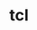 ---
title: "tcl"
layout: cache
categories: [package, develop]
meta: {"versions": ["8.6.12"], "compilers": ["cce@=15.0.1", "clang@=14.0.0", "gcc@=10.3.0", "gcc@=11.3.0", "gcc@=11.4.0", "gcc@=9.4.0", "oneapi@=2023.2.0", "oneapi@=2023.2.1"], "oss": ["rhel8", "sle_hpc15", "ubuntu20.04", "ubuntu22.04"], "platforms": ["linux"], "targets": ["aarch64", "neoverse_v1", "ppc64le", "x86_64_v3", "x86_64_v4", "zen4"], "stacks": ["e4s", "e4s-arm", "e4s-cray-rhel", "e4s-cray-sles", "e4s-neoverse_v1", "e4s-oneapi", "e4s-power", "root", "tutorial"], "num_specs": 31, "num_specs_by_stack": {"e4s-cray-rhel": 3, "root": 31, "e4s-cray-sles": 2, "e4s-arm": 1, "e4s-neoverse_v1": 4, "e4s-power": 3, "e4s": 3, "e4s-oneapi": 4, "tutorial": 11}}
spec_details: [{"hash": "rdeqqsxylwb4q76lr35chtysxmdll3ye", "compiler": "cce@=15.0.1", "versions": ["8.6.12"], "os": "rhel8", "platform": "linux", "target": "zen4", "variants": ["build_system=autotools"], "stacks": ["e4s-cray-rhel", "root"], "size": "-", "tarball": "https://binaries.spack.io/develop/build_cache/linux-rhel8-zen4/cce-15.0.1/tcl-8.6.12/linux-rhel8-zen4-cce-15.0.1-tcl-8.6.12-rdeqqsxylwb4q76lr35chtysxmdll3ye.spack"}, {"hash": "hlikgiz6vx4et4uutau7fnxr4uuxvby6", "compiler": "cce@=15.0.1", "versions": ["8.6.12"], "os": "rhel8", "platform": "linux", "target": "zen4", "variants": ["build_system=autotools"], "stacks": ["e4s-cray-rhel", "root"], "size": "-", "tarball": "https://binaries.spack.io/develop/build_cache/linux-rhel8-zen4/cce-15.0.1/tcl-8.6.12/linux-rhel8-zen4-cce-15.0.1-tcl-8.6.12-hlikgiz6vx4et4uutau7fnxr4uuxvby6.spack"}, {"hash": "dkyyowqiunmwnajs7wpilalqnb2fl2ms", "compiler": "cce@=15.0.1", "versions": ["8.6.12"], "os": "rhel8", "platform": "linux", "target": "zen4", "variants": ["build_system=autotools"], "stacks": ["e4s-cray-rhel", "root"], "size": "-", "tarball": "https://binaries.spack.io/develop/build_cache/linux-rhel8-zen4/cce-15.0.1/tcl-8.6.12/linux-rhel8-zen4-cce-15.0.1-tcl-8.6.12-dkyyowqiunmwnajs7wpilalqnb2fl2ms.spack"}, {"hash": "ddgo5kivd6gccdxui2pse7aev4eenczu", "compiler": "gcc@=10.3.0", "versions": ["8.6.12"], "os": "sle_hpc15", "platform": "linux", "target": "x86_64_v4", "variants": ["build_system=autotools"], "stacks": ["e4s-cray-sles", "root"], "size": "-", "tarball": "https://binaries.spack.io/develop/build_cache/linux-sle_hpc15-x86_64_v4/gcc-10.3.0/tcl-8.6.12/linux-sle_hpc15-x86_64_v4-gcc-10.3.0-tcl-8.6.12-ddgo5kivd6gccdxui2pse7aev4eenczu.spack"}, {"hash": "szsbdffmpowtvoj77djp7erguukpupt5", "compiler": "gcc@=10.3.0", "versions": ["8.6.12"], "os": "sle_hpc15", "platform": "linux", "target": "x86_64_v4", "variants": ["build_system=autotools"], "stacks": ["e4s-cray-sles", "root"], "size": "-", "tarball": "https://binaries.spack.io/develop/build_cache/linux-sle_hpc15-x86_64_v4/gcc-10.3.0/tcl-8.6.12/linux-sle_hpc15-x86_64_v4-gcc-10.3.0-tcl-8.6.12-szsbdffmpowtvoj77djp7erguukpupt5.spack"}, {"hash": "vgwmbksjtjjyprjyday4nsal5qa7qn6c", "compiler": "gcc@=11.4.0", "versions": ["8.6.12"], "os": "ubuntu20.04", "platform": "linux", "target": "aarch64", "variants": ["build_system=autotools"], "stacks": ["root", "e4s-arm"], "size": "-", "tarball": "https://binaries.spack.io/develop/build_cache/linux-ubuntu20.04-aarch64/gcc-11.4.0/tcl-8.6.12/linux-ubuntu20.04-aarch64-gcc-11.4.0-tcl-8.6.12-vgwmbksjtjjyprjyday4nsal5qa7qn6c.spack"}, {"hash": "jottcd55vj4sg64ml47vusp2pf3xkzpm", "compiler": "gcc@=11.4.0", "versions": ["8.6.12"], "os": "ubuntu20.04", "platform": "linux", "target": "neoverse_v1", "variants": ["build_system=autotools"], "stacks": ["e4s-neoverse_v1", "root"], "size": "-", "tarball": "https://binaries.spack.io/develop/build_cache/linux-ubuntu20.04-neoverse_v1/gcc-11.4.0/tcl-8.6.12/linux-ubuntu20.04-neoverse_v1-gcc-11.4.0-tcl-8.6.12-jottcd55vj4sg64ml47vusp2pf3xkzpm.spack"}, {"hash": "kry47k7dbr4u6hbgk56n3va3uuxmodpn", "compiler": "gcc@=11.4.0", "versions": ["8.6.12"], "os": "ubuntu20.04", "platform": "linux", "target": "neoverse_v1", "variants": ["build_system=autotools"], "stacks": ["e4s-neoverse_v1", "root"], "size": "-", "tarball": "https://binaries.spack.io/develop/build_cache/linux-ubuntu20.04-neoverse_v1/gcc-11.4.0/tcl-8.6.12/linux-ubuntu20.04-neoverse_v1-gcc-11.4.0-tcl-8.6.12-kry47k7dbr4u6hbgk56n3va3uuxmodpn.spack"}, {"hash": "q6j5f47nyvawyyz3mth3aoun3pywgznv", "compiler": "gcc@=11.4.0", "versions": ["8.6.12"], "os": "ubuntu20.04", "platform": "linux", "target": "neoverse_v1", "variants": ["build_system=autotools"], "stacks": ["e4s-neoverse_v1", "root"], "size": "-", "tarball": "https://binaries.spack.io/develop/build_cache/linux-ubuntu20.04-neoverse_v1/gcc-11.4.0/tcl-8.6.12/linux-ubuntu20.04-neoverse_v1-gcc-11.4.0-tcl-8.6.12-q6j5f47nyvawyyz3mth3aoun3pywgznv.spack"}, {"hash": "kvmcisgkqmxgaegjej366ocy6guxuef2", "compiler": "gcc@=11.4.0", "versions": ["8.6.12"], "os": "ubuntu20.04", "platform": "linux", "target": "neoverse_v1", "variants": ["build_system=autotools"], "stacks": ["e4s-neoverse_v1", "root"], "size": "-", "tarball": "https://binaries.spack.io/develop/build_cache/linux-ubuntu20.04-neoverse_v1/gcc-11.4.0/tcl-8.6.12/linux-ubuntu20.04-neoverse_v1-gcc-11.4.0-tcl-8.6.12-kvmcisgkqmxgaegjej366ocy6guxuef2.spack"}, {"hash": "m2ujt47hydzlow3inxibqqd4wcxc6bgn", "compiler": "gcc@=9.4.0", "versions": ["8.6.12"], "os": "ubuntu20.04", "platform": "linux", "target": "ppc64le", "variants": ["build_system=autotools"], "stacks": ["root", "e4s-power"], "size": "-", "tarball": "https://binaries.spack.io/develop/build_cache/linux-ubuntu20.04-ppc64le/gcc-9.4.0/tcl-8.6.12/linux-ubuntu20.04-ppc64le-gcc-9.4.0-tcl-8.6.12-m2ujt47hydzlow3inxibqqd4wcxc6bgn.spack"}, {"hash": "hlm6xsrkw2vstahqmla2kfvwg5ykmqdr", "compiler": "gcc@=9.4.0", "versions": ["8.6.12"], "os": "ubuntu20.04", "platform": "linux", "target": "ppc64le", "variants": ["build_system=autotools"], "stacks": ["root", "e4s-power"], "size": "-", "tarball": "https://binaries.spack.io/develop/build_cache/linux-ubuntu20.04-ppc64le/gcc-9.4.0/tcl-8.6.12/linux-ubuntu20.04-ppc64le-gcc-9.4.0-tcl-8.6.12-hlm6xsrkw2vstahqmla2kfvwg5ykmqdr.spack"}, {"hash": "zwoychunw4ul5px6b7framopz2znvrqe", "compiler": "gcc@=9.4.0", "versions": ["8.6.12"], "os": "ubuntu20.04", "platform": "linux", "target": "ppc64le", "variants": ["build_system=autotools"], "stacks": ["root", "e4s-power"], "size": "-", "tarball": "https://binaries.spack.io/develop/build_cache/linux-ubuntu20.04-ppc64le/gcc-9.4.0/tcl-8.6.12/linux-ubuntu20.04-ppc64le-gcc-9.4.0-tcl-8.6.12-zwoychunw4ul5px6b7framopz2znvrqe.spack"}, {"hash": "p2qmxu3bem7xccnzkumz6sdile3ufwie", "compiler": "gcc@=11.4.0", "versions": ["8.6.12"], "os": "ubuntu20.04", "platform": "linux", "target": "x86_64_v3", "variants": ["build_system=autotools"], "stacks": ["e4s", "root"], "size": "-", "tarball": "https://binaries.spack.io/develop/build_cache/linux-ubuntu20.04-x86_64_v3/gcc-11.4.0/tcl-8.6.12/linux-ubuntu20.04-x86_64_v3-gcc-11.4.0-tcl-8.6.12-p2qmxu3bem7xccnzkumz6sdile3ufwie.spack"}, {"hash": "jrqerbqkj3oxbihhgmjljtxh4tyueuj7", "compiler": "gcc@=11.4.0", "versions": ["8.6.12"], "os": "ubuntu20.04", "platform": "linux", "target": "x86_64_v3", "variants": ["build_system=autotools"], "stacks": ["e4s", "root"], "size": "-", "tarball": "https://binaries.spack.io/develop/build_cache/linux-ubuntu20.04-x86_64_v3/gcc-11.4.0/tcl-8.6.12/linux-ubuntu20.04-x86_64_v3-gcc-11.4.0-tcl-8.6.12-jrqerbqkj3oxbihhgmjljtxh4tyueuj7.spack"}, {"hash": "h5m3ivplh3y7t2udh7doqavj75hbyi3j", "compiler": "gcc@=11.4.0", "versions": ["8.6.12"], "os": "ubuntu20.04", "platform": "linux", "target": "x86_64_v3", "variants": ["build_system=autotools"], "stacks": ["e4s", "root"], "size": "-", "tarball": "https://binaries.spack.io/develop/build_cache/linux-ubuntu20.04-x86_64_v3/gcc-11.4.0/tcl-8.6.12/linux-ubuntu20.04-x86_64_v3-gcc-11.4.0-tcl-8.6.12-h5m3ivplh3y7t2udh7doqavj75hbyi3j.spack"}, {"hash": "kqg5j4yzevw4o5cr6s4ldepcyfw4splr", "compiler": "oneapi@=2023.2.0", "versions": ["8.6.12"], "os": "ubuntu20.04", "platform": "linux", "target": "x86_64_v3", "variants": ["build_system=autotools"], "stacks": ["e4s-oneapi", "root"], "size": "-", "tarball": "https://binaries.spack.io/develop/build_cache/linux-ubuntu20.04-x86_64_v3/oneapi-2023.2.0/tcl-8.6.12/linux-ubuntu20.04-x86_64_v3-oneapi-2023.2.0-tcl-8.6.12-kqg5j4yzevw4o5cr6s4ldepcyfw4splr.spack"}, {"hash": "eln5ubtfp6mz6zsseg5g4f6eeodojgzk", "compiler": "oneapi@=2023.2.0", "versions": ["8.6.12"], "os": "ubuntu20.04", "platform": "linux", "target": "x86_64_v3", "variants": ["build_system=autotools"], "stacks": ["e4s-oneapi", "root"], "size": "-", "tarball": "https://binaries.spack.io/develop/build_cache/linux-ubuntu20.04-x86_64_v3/oneapi-2023.2.0/tcl-8.6.12/linux-ubuntu20.04-x86_64_v3-oneapi-2023.2.0-tcl-8.6.12-eln5ubtfp6mz6zsseg5g4f6eeodojgzk.spack"}, {"hash": "rtfdmxmlfbtdyl4pqsssd5cwf6i75nuf", "compiler": "oneapi@=2023.2.0", "versions": ["8.6.12"], "os": "ubuntu20.04", "platform": "linux", "target": "x86_64_v3", "variants": ["build_system=autotools"], "stacks": ["e4s-oneapi", "root"], "size": "-", "tarball": "https://binaries.spack.io/develop/build_cache/linux-ubuntu20.04-x86_64_v3/oneapi-2023.2.0/tcl-8.6.12/linux-ubuntu20.04-x86_64_v3-oneapi-2023.2.0-tcl-8.6.12-rtfdmxmlfbtdyl4pqsssd5cwf6i75nuf.spack"}, {"hash": "2cjfmq5b3eadjq4nkczdqqzbahdd2nq2", "compiler": "oneapi@=2023.2.1", "versions": ["8.6.12"], "os": "ubuntu20.04", "platform": "linux", "target": "x86_64_v3", "variants": ["build_system=autotools"], "stacks": ["e4s-oneapi", "root"], "size": "-", "tarball": "https://binaries.spack.io/develop/build_cache/linux-ubuntu20.04-x86_64_v3/oneapi-2023.2.1/tcl-8.6.12/linux-ubuntu20.04-x86_64_v3-oneapi-2023.2.1-tcl-8.6.12-2cjfmq5b3eadjq4nkczdqqzbahdd2nq2.spack"}, {"hash": "id57z6xxjykzyyfuhpnvcrxsoxbbouif", "compiler": "clang@=14.0.0", "versions": ["8.6.12"], "os": "ubuntu22.04", "platform": "linux", "target": "x86_64_v3", "variants": ["build_system=autotools"], "stacks": ["root", "tutorial"], "size": "-", "tarball": "https://binaries.spack.io/develop/build_cache/linux-ubuntu22.04-x86_64_v3/clang-14.0.0/tcl-8.6.12/linux-ubuntu22.04-x86_64_v3-clang-14.0.0-tcl-8.6.12-id57z6xxjykzyyfuhpnvcrxsoxbbouif.spack"}, {"hash": "keocaqa7rfdjqv3j3ipbe42jwnpbepjy", "compiler": "clang@=14.0.0", "versions": ["8.6.12"], "os": "ubuntu22.04", "platform": "linux", "target": "x86_64_v3", "variants": ["build_system=autotools"], "stacks": ["root", "tutorial"], "size": "-", "tarball": "https://binaries.spack.io/develop/build_cache/linux-ubuntu22.04-x86_64_v3/clang-14.0.0/tcl-8.6.12/linux-ubuntu22.04-x86_64_v3-clang-14.0.0-tcl-8.6.12-keocaqa7rfdjqv3j3ipbe42jwnpbepjy.spack"}, {"hash": "yfxprlctjoe4k5q2ytei7r7dtswyxovu", "compiler": "clang@=14.0.0", "versions": ["8.6.12"], "os": "ubuntu22.04", "platform": "linux", "target": "x86_64_v3", "variants": ["build_system=autotools"], "stacks": ["root", "tutorial"], "size": "-", "tarball": "https://binaries.spack.io/develop/build_cache/linux-ubuntu22.04-x86_64_v3/clang-14.0.0/tcl-8.6.12/linux-ubuntu22.04-x86_64_v3-clang-14.0.0-tcl-8.6.12-yfxprlctjoe4k5q2ytei7r7dtswyxovu.spack"}, {"hash": "fcu5ue24atx6pa2ot6cobaqe2vnu7rwb", "compiler": "gcc@=11.3.0", "versions": ["8.6.12"], "os": "ubuntu22.04", "platform": "linux", "target": "x86_64_v3", "variants": ["build_system=autotools"], "stacks": ["root", "tutorial"], "size": "-", "tarball": "https://binaries.spack.io/develop/build_cache/linux-ubuntu22.04-x86_64_v3/gcc-11.3.0/tcl-8.6.12/linux-ubuntu22.04-x86_64_v3-gcc-11.3.0-tcl-8.6.12-fcu5ue24atx6pa2ot6cobaqe2vnu7rwb.spack"}, {"hash": "lxnf3y4vlwyvpzpzeqdxl5vcbacrcpp7", "compiler": "gcc@=11.3.0", "versions": ["8.6.12"], "os": "ubuntu22.04", "platform": "linux", "target": "x86_64_v3", "variants": ["build_system=autotools"], "stacks": ["root", "tutorial"], "size": "-", "tarball": "https://binaries.spack.io/develop/build_cache/linux-ubuntu22.04-x86_64_v3/gcc-11.3.0/tcl-8.6.12/linux-ubuntu22.04-x86_64_v3-gcc-11.3.0-tcl-8.6.12-lxnf3y4vlwyvpzpzeqdxl5vcbacrcpp7.spack"}, {"hash": "kw7qwqjj266vlsybj7zzv25s43vg6imp", "compiler": "gcc@=11.4.0", "versions": ["8.6.12"], "os": "ubuntu22.04", "platform": "linux", "target": "x86_64_v3", "variants": ["build_system=autotools"], "stacks": ["root", "tutorial"], "size": "-", "tarball": "https://binaries.spack.io/develop/build_cache/linux-ubuntu22.04-x86_64_v3/gcc-11.4.0/tcl-8.6.12/linux-ubuntu22.04-x86_64_v3-gcc-11.4.0-tcl-8.6.12-kw7qwqjj266vlsybj7zzv25s43vg6imp.spack"}, {"hash": "tt2hv6rwgikh7fzzrbkveukdhs2jmioe", "compiler": "gcc@=11.4.0", "versions": ["8.6.12"], "os": "ubuntu22.04", "platform": "linux", "target": "x86_64_v3", "variants": ["build_system=autotools"], "stacks": ["root", "tutorial"], "size": "-", "tarball": "https://binaries.spack.io/develop/build_cache/linux-ubuntu22.04-x86_64_v3/gcc-11.4.0/tcl-8.6.12/linux-ubuntu22.04-x86_64_v3-gcc-11.4.0-tcl-8.6.12-tt2hv6rwgikh7fzzrbkveukdhs2jmioe.spack"}, {"hash": "i2ymprotgnxu22osvytfbmi32zkbscj4", "compiler": "gcc@=11.4.0", "versions": ["8.6.12"], "os": "ubuntu22.04", "platform": "linux", "target": "x86_64_v3", "variants": ["build_system=autotools"], "stacks": ["root", "tutorial"], "size": "-", "tarball": "https://binaries.spack.io/develop/build_cache/linux-ubuntu22.04-x86_64_v3/gcc-11.4.0/tcl-8.6.12/linux-ubuntu22.04-x86_64_v3-gcc-11.4.0-tcl-8.6.12-i2ymprotgnxu22osvytfbmi32zkbscj4.spack"}, {"hash": "c6jzopyrs5hsjyfkzpgxoqfcas27kabw", "compiler": "gcc@=11.4.0", "versions": ["8.6.12"], "os": "ubuntu22.04", "platform": "linux", "target": "x86_64_v3", "variants": ["build_system=autotools"], "stacks": ["root", "tutorial"], "size": "-", "tarball": "https://binaries.spack.io/develop/build_cache/linux-ubuntu22.04-x86_64_v3/gcc-11.4.0/tcl-8.6.12/linux-ubuntu22.04-x86_64_v3-gcc-11.4.0-tcl-8.6.12-c6jzopyrs5hsjyfkzpgxoqfcas27kabw.spack"}, {"hash": "qfb3pvmra4r2pbhuklpbtk77wdwzfpxj", "compiler": "gcc@=11.4.0", "versions": ["8.6.12"], "os": "ubuntu22.04", "platform": "linux", "target": "x86_64_v3", "variants": ["build_system=autotools"], "stacks": ["root", "tutorial"], "size": "-", "tarball": "https://binaries.spack.io/develop/build_cache/linux-ubuntu22.04-x86_64_v3/gcc-11.4.0/tcl-8.6.12/linux-ubuntu22.04-x86_64_v3-gcc-11.4.0-tcl-8.6.12-qfb3pvmra4r2pbhuklpbtk77wdwzfpxj.spack"}, {"hash": "4c6akdpfofy7elegqpywtwk2zqeqatk5", "compiler": "gcc@=11.4.0", "versions": ["8.6.12"], "os": "ubuntu22.04", "platform": "linux", "target": "x86_64_v3", "variants": ["build_system=autotools"], "stacks": ["root", "tutorial"], "size": "-", "tarball": "https://binaries.spack.io/develop/build_cache/linux-ubuntu22.04-x86_64_v3/gcc-11.4.0/tcl-8.6.12/linux-ubuntu22.04-x86_64_v3-gcc-11.4.0-tcl-8.6.12-4c6akdpfofy7elegqpywtwk2zqeqatk5.spack"}]
---